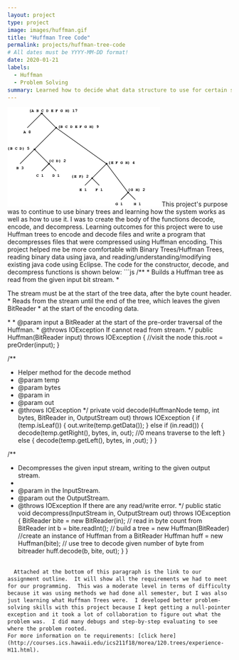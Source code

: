 ```yaml
---
layout: project 
type: project
image: images/huffman.gif
title: "Huffman Tree Code"
permalink: projects/huffman-tree-code
# All dates must be YYYY-MM-DD format!
date: 2020-01-21
labels:
  - Huffman
  - Problem Solving
summary: Learned how to decide what data structure to use for certain situations.
---
```

<img class="ui medium right floated rounded image" src="../images/huffman.gif">
  This project's purpose was to continue to use binary trees and learning how the system works as well as how to use it.  I was to create the body of the functions decode, encode, and decompress.  Learning outcomes for this project were to use Huffman trees to encode and decode files and write a program that decompresses files that were compressed using Huffman encoding.  This project helped me be more comfortable with Binary Trees/Huffman Trees, reading binary data using java, and reading/understanding/modifying existing java code using Eclipse.  
The code for the constructor, decode, and decompress functions is shown below: 
```js
  /**
   * Builds a Huffman tree as read from the given input bit stream.
   * <p>The stream must be at the start of the tree data, after the byte count header.
   * Reads from the stream until the end of the tree, which leaves the given BitReader
   * at the start of the encoding data.</p>
   *
   * @param input a BitReader at the start of the pre-order traversal of the Huffman.
   * @throws IOException If cannot read from stream.
   */
  public Huffman(BitReader input) throws IOException {
   //visit the node
    this.root = preOrder(input);
  }


/**
  * Helper method for the decode method
  * @param temp
  * @param bytes
  * @param in
  * @param out
  * @throws IOException
  */
  private void decode(HuffmanNode<Byte> temp, int bytes, BitReader in, OutputStream out) throws IOException {
      if (temp.isLeaf()) {
        out.write(temp.getData());
      } else if (in.read()) {
        decode(temp.getRight(), bytes, in, out);
    //0 means traverse to the left
      } else {
        decode(temp.getLeft(), bytes, in ,out);
      }
  }


  /**
   * Decompresses the given input stream, writing to the given output stream.
   *
   * @param in the InputStream.
   * @param out the OutputStream.
   * @throws IOException If there are any read/write error.
   */
  public static void decompress(InputStream in, OutputStream out) throws IOException {
    BitReader bite = new BitReader(in);
    // read in byte count from BitReader
    int b = bite.readInt();
    // build a tree = new Huffman(BitReader)
      //create an instance of Huffman from a BitReader
    Huffman huff = new Huffman(bite);
    // use tree to decode given number of byte from bitreader
    huff.decode(b, bite, out);
  }
}
```

  Attached at the bottom of this paragraph is the link to our assignment outline.  It will show all the requirements we had to meet for our programming.  This was a moderate level in terms of difficulty because it was using methods we had done all semester, but I was also just learning what Huffman Trees were.  I developed better problem-solving skills with this project because I kept getting a null-pointer exception and it took a lot of collaboration to figure out what the problem was.  I did many debugs and step-by-step evaluating to see where the problem rooted.  
For more information on te requirements: [click here](http://courses.ics.hawaii.edu/ics211f18/morea/120.trees/experience-H11.html).

